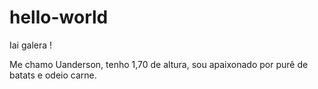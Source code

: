 # hello-world



Iai galera ! 


Me chamo Uanderson, tenho 1,70 de altura, sou apaixonado por purê de batats e odeio carne.


